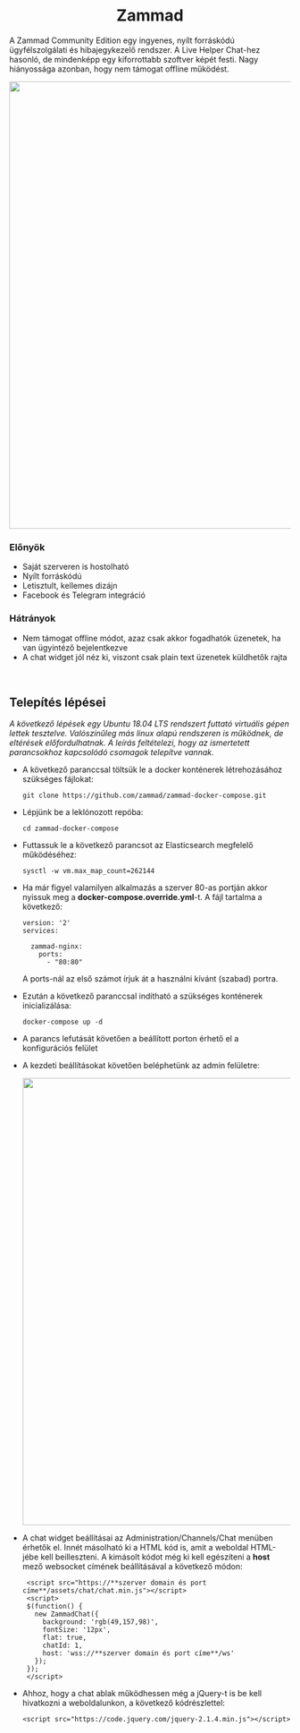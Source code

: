 ﻿# <center>Zammad</center>

A Zammad Community Edition egy ingyenes, nyílt forráskódú ügyfélszolgálati és hibajegykezelő rendszer. A Live Helper Chat-hez hasonló, de mindenképp egy kiforrottabb szoftver képét festi. Nagy hiányossága azonban, hogy nem támogat offline működést.

<p align="center">
    <img src="images\zammad1.png" width="800" />
</p>

### Előnyök

- Saját szerveren is hostolható
- Nyílt forráskódú
- Letisztult, kellemes dizájn
- Facebook és Telegram integráció

### Hátrányok

- Nem támogat offline módot, azaz csak akkor fogadhatók üzenetek, ha van ügyintéző bejelentkezve
- A chat widget jól néz ki, viszont csak plain text üzenetek küldhetők rajta

<p>&nbsp;</p>

## Telepítés lépései

_A következő lépések egy Ubuntu 18.04 LTS rendszert futtató virtuális gépen lettek tesztelve. Valószínűleg más linux alapú rendszeren is működnek, de eltérések előfordulhatnak. A leírás feltételezi, hogy az ismertetett parancsokhoz kapcsolódó csomagok telepítve vannak._

- A következő paranccsal töltsük le a docker konténerek létrehozásához szükséges fájlokat:

      git clone https://github.com/zammad/zammad-docker-compose.git

- Lépjünk be a leklónozott repóba:

      cd zammad-docker-compose

- Futtassuk le a következő parancsot az Elasticsearch megfelelő működéséhez:

      sysctl -w vm.max_map_count=262144

- Ha már figyel valamilyen alkalmazás a szerver 80-as portján akkor nyissuk meg a **docker-compose.override.yml**-t. A fájl tartalma a következő:

      version: '2'
      services:

        zammad-nginx:
          ports:
            - "80:80"

  A ports-nál az első számot írjuk át a használni kívánt (szabad) portra.

- Ezután a következő paranccsal indítható a szükséges konténerek inicializálása:

      docker-compose up -d

- A parancs lefutását követően a beállított porton érhető el a konfigurációs felület
- A kezdeti beállításokat követően beléphetünk az admin felületre:

  <p align="center">
      <img src="images\zammad2.png" width="800" />
  </p>

- A chat widget beállításai az Administration/Channels/Chat menüben érhetők el. Innét másolható ki a HTML kód is, amit a weboldal HTML-jébe kell beilleszteni. A kimásolt kódot még ki kell egészíteni a **host** mező websocket címének beállításával a következő módon:

       <script src="https://**szerver domain és port címe**/assets/chat/chat.min.js"></script>
       <script>
       $(function() {
         new ZammadChat({
           background: 'rgb(49,157,98)',
           fontSize: '12px',
           flat: true,
           chatId: 1,
           host: 'wss://**szerver domain és port címe**/ws'
         });
       });
       </script>

- Ahhoz, hogy a chat ablak működhessen még a jQuery-t is be kell hivatkozni a weboldalunkon, a következő kódrészlettel:

      <script src="https://code.jquery.com/jquery-2.1.4.min.js"></script>
